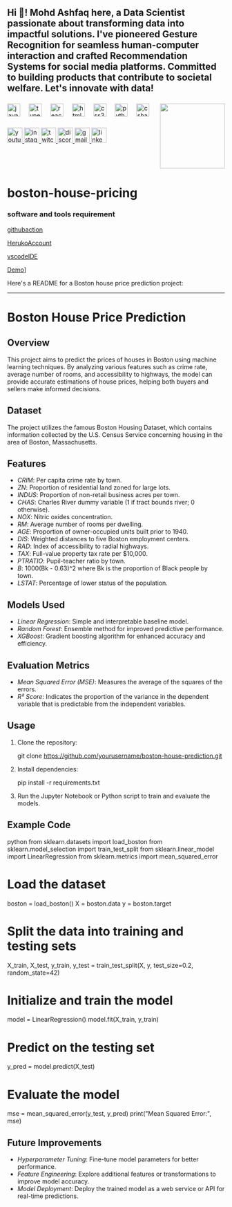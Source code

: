 <h2 align="left">Hi 👋! Mohd Ashfaq here, a Data Scientist passionate about transforming data into impactful solutions. I've pioneered Gesture Recognition for seamless human-computer interaction and crafted Recommendation Systems for social media platforms. Committed to building products that contribute to societal welfare. Let's innovate with data! 





</h2>

###


<img align="right" height="150" src="https://i.imgflip.com/65efzo.gif"  />

###

<div align="left">
  <img src="https://cdn.jsdelivr.net/gh/devicons/devicon/icons/javascript/javascript-original.svg" height="30" alt="javascript logo"  />
  <img width="12" />
  <img src="https://cdn.jsdelivr.net/gh/devicons/devicon/icons/typescript/typescript-original.svg" height="30" alt="typescript logo"  />
  <img width="12" />
  <img src="https://cdn.jsdelivr.net/gh/devicons/devicon/icons/react/react-original.svg" height="30" alt="react logo"  />
  <img width="12" />
  <img src="https://cdn.jsdelivr.net/gh/devicons/devicon/icons/html5/html5-original.svg" height="30" alt="html5 logo"  />
  <img width="12" />
  <img src="https://cdn.jsdelivr.net/gh/devicons/devicon/icons/css3/css3-original.svg" height="30" alt="css3 logo"  />
  <img width="12" />
  <img src="https://cdn.jsdelivr.net/gh/devicons/devicon/icons/python/python-original.svg" height="30" alt="python logo"  />
  <img width="12" />
  <img src="https://cdn.jsdelivr.net/gh/devicons/devicon/icons/csharp/csharp-original.svg" height="30" alt="csharp logo"  />
</div>

###

<div align="left">
  <a href="[Your YouTube Link]">
    <img src="https://img.shields.io/static/v1?message=Youtube&logo=youtube&label=&color=FF0000&logoColor=white&labelColor=&style=for-the-badge" height="35" alt="youtube logo"  />
  </a>
  <a href="[Your Instagram Link]">
    <img src="https://img.shields.io/static/v1?message=Instagram&logo=instagram&label=&color=E4405F&logoColor=white&labelColor=&style=for-the-badge" height="35" alt="instagram logo"  />
  </a>
  <a href="[Your Twitch Link]">
    <img src="https://img.shields.io/static/v1?message=Twitch&logo=twitch&label=&color=9146FF&logoColor=white&labelColor=&style=for-the-badge" height="35" alt="twitch logo"  />
  </a>
  <a href="[Your Discord Link]">
    <img src="https://img.shields.io/static/v1?message=Discord&logo=discord&label=&color=7289DA&logoColor=white&labelColor=&style=for-the-badge" height="35" alt="discord logo"  />
  </a>
  <a href="[Your Gmail Link]">
    <img src="https://img.shields.io/static/v1?message=Gmail&logo=gmail&label=&color=D14836&logoColor=white&labelColor=&style=for-the-badge" height="35" alt="gmail logo"  />
  </a>
  <a href="[Your LinkedIn Link]">
    <img src="https://img.shields.io/static/v1?message=LinkedIn&logo=linkedin&label=&color=0077B5&logoColor=white&labelColor=&style=for-the-badge" height="35" alt="linkedin logo"  />
  </a>
</div>

###



<br clear="both">


###


### 

# boston-house-pricing
### software and tools requirement

[githubaction](http://github.com)

[HerukoAccount](http://Heruko.com)

[vscodeIDE](http://code.visualstudio.com)

[Demo](![image](https://github.com/ashfaq-khan14/boston-house-pricing/assets/120010803/ef197b6e-54e7-4873-b736-cbc228e07283)
)]

Here's a README for a Boston house price prediction project:

---

# Boston House Price Prediction

## Overview
This project aims to predict the prices of houses in Boston using machine learning techniques. By analyzing various features such as crime rate, average number of rooms, and accessibility to highways, the model can provide accurate estimations of house prices, helping both buyers and sellers make informed decisions.

## Dataset
The project utilizes the famous Boston Housing Dataset, which contains information collected by the U.S. Census Service concerning housing in the area of Boston, Massachusetts.

## Features
- *CRIM*: Per capita crime rate by town.
- *ZN*: Proportion of residential land zoned for large lots.
- *INDUS*: Proportion of non-retail business acres per town.
- *CHAS*: Charles River dummy variable (1 if tract bounds river; 0 otherwise).
- *NOX*: Nitric oxides concentration.
- *RM*: Average number of rooms per dwelling.
- *AGE*: Proportion of owner-occupied units built prior to 1940.
- *DIS*: Weighted distances to five Boston employment centers.
- *RAD*: Index of accessibility to radial highways.
- *TAX*: Full-value property tax rate per $10,000.
- *PTRATIO*: Pupil-teacher ratio by town.
- *B*: 1000(Bk - 0.63)^2 where Bk is the proportion of Black people by town.
- *LSTAT*: Percentage of lower status of the population.

## Models Used
- *Linear Regression*: Simple and interpretable baseline model.
- *Random Forest*: Ensemble method for improved predictive performance.
- *XGBoost*: Gradient boosting algorithm for enhanced accuracy and efficiency.

## Evaluation Metrics
- *Mean Squared Error (MSE)*: Measures the average of the squares of the errors.
- *R² Score*: Indicates the proportion of the variance in the dependent variable that is predictable from the independent variables.

## Usage
1. Clone the repository:
   
   git clone https://github.com/yourusername/boston-house-prediction.git
   
2. Install dependencies:
   
   pip install -r requirements.txt
   
3. Run the Jupyter Notebook or Python script to train and evaluate the models.

## Example Code
python
from sklearn.datasets import load_boston
from sklearn.model_selection import train_test_split
from sklearn.linear_model import LinearRegression
from sklearn.metrics import mean_squared_error

# Load the dataset
boston = load_boston()
X = boston.data
y = boston.target

# Split the data into training and testing sets
X_train, X_test, y_train, y_test = train_test_split(X, y, test_size=0.2, random_state=42)

# Initialize and train the model
model = LinearRegression()
model.fit(X_train, y_train)

# Predict on the testing set
y_pred = model.predict(X_test)

# Evaluate the model
mse = mean_squared_error(y_test, y_pred)
print("Mean Squared Error:", mse)


## Future Improvements
- *Hyperparameter Tuning*: Fine-tune model parameters for better performance.
- *Feature Engineering*: Explore additional features or transformations to improve model accuracy.
- *Model Deployment*: Deploy the trained model as a web service or API for real-time predictions.

